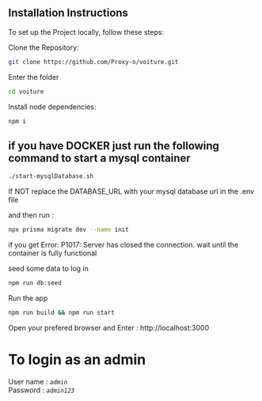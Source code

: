 ## Installation Instructions

To set up the Project locally, follow these steps:

Clone the Repository:

```bash
git clone https://github.com/Proxy-o/voiture.git
```

Enter the folder

```bash
cd voiture
```

Install node dependencies:

```bash
npm i
```

## if you have <strong>DOCKER</strong> just run the following command to start a mysql container

```bash
./start-mysqlDatabase.sh
```

If NOT replace the DATABASE_URL with your mysql database url in the .env file

and then run :

```bash
npx prisma migrate dev --name init
```
if you get Error: P1017: Server has closed the connection.
wait until the container is fully functional


seed some data to log in

```bash
npm run db:seed
```

Run the app

```bash
npm run build && npm run start
```

Open your prefered browser and Enter :
http://localhost:3000

# To login as an admin

User name : _`admin`_
<br />
Password : _`admin123`_
